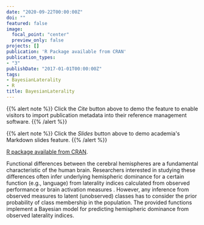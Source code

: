 ```yaml
---
date: "2020-09-22T00:00:00Z"
doi: ""
featured: false
image:
  focal_point: "center"
  preview_only: false
projects: []
publication: 'R Package available from CRAN'
publication_types:
- "3"
publishDate: "2017-01-01T00:00:00Z"
tags:
- BayesianLaterality
- R
title: BayesianLaterality
---
```


{{% alert note %}}
Click the *Cite* button above to demo the feature to enable visitors to import publication metadata into their reference management software.
{{% /alert %}}

{{% alert note %}}
Click the *Slides* button above to demo academia's Markdown slides feature.
{{% /alert %}}

[R package available from CRAN](https://cran.r-project.org/package=BayesianLaterality).

Functional differences between the cerebral hemispheres are a fundamental characteristic of the human brain. Researchers interested in studying these differences often infer underlying hemispheric dominance for a certain function (e.g., language) from laterality indices calculated from observed performance or brain activation measures . However, any inference from observed measures to latent (unobserved) classes has to consider the prior probability of class membership in the population. The provided functions implement a Bayesian model for predicting hemispheric dominance from observed laterality indices.